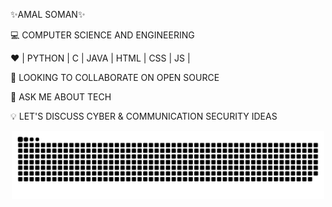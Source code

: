 ✨AMAL SOMAN✨

💻 COMPUTER SCIENCE AND ENGINEERING

❤️ | PYTHON | C | JAVA | HTML | CSS | JS |

👯 LOOKING TO COLLABORATE ON OPEN SOURCE

💬 ASK ME ABOUT TECH

💡 LET'S DISCUSS CYBER & COMMUNICATION SECURITY IDEAS
  
<p align="center">
<img width="500" src="https://raw.githubusercontent.com/Lissy93/Lissy93/master/assets/github-snake.svg" />
</p>

